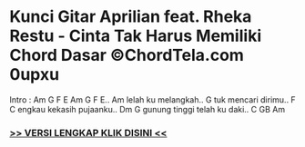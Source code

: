 
 # Kunci Gitar Aprilian feat. Rheka Restu - Cinta Tak Harus Memiliki Chord Dasar ©ChordTela.com 0upxu


Intro : Am G F E Am G F E.. Am lelah ku melangkah.. G tuk mencari dirimu.. F C engkau kekasih pujaanku.. Dm G gunung tinggi telah ku daki.. C GB Am

###  <a href="https://shortlighzx.web.app?sq=Kunci Gitar Aprilian feat. Rheka Restu - Cinta Tak Harus Memiliki Chord Dasar ©ChordTela.com"> >> VERSI LENGKAP KLIK DISINI << </a>

